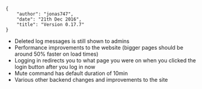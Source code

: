     {
        "author": "jonas747",
        "date": "21th Dec 2016",
        "title": "Version 0.17.7"
    }

 - Deleted log messages is still shown to admins
 - Performance improvements to the website (bigger pages should be around 50% faster on load times)
 - Logging in redirects you to what page you were on when you clicked the login button after you log in now
 - Mute command has default duration of 10min
 - Various other backend changes and improvements to the site